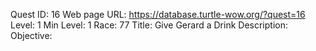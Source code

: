 Quest ID: 16
Web page URL: https://database.turtle-wow.org/?quest=16
Level: 1
Min Level: 1
Race: 77
Title: Give Gerard a Drink
Description: 
Objective: 
